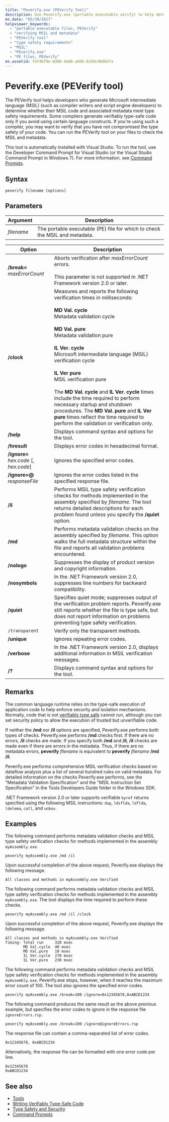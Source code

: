 ```yaml
---
title: "Peverify.exe (PEVerify Tool)"
description: Use Peverify.exe (portable executable verify) to help determine if Microsoft intermediate language (MSIL) code & metadata meet type safety standards in .NET.
ms.date: "03/30/2017"
helpviewer_keywords: 
  - "portable executable files, PEVerify"
  - "verifying MSIL and metadata"
  - "PEVerify tool"
  - "type safety requirements"
  - "MSIL"
  - "PEverify.exe"
  - "PE files, PEVerify"
ms.assetid: f4f46f9e-8d08-4e66-a94b-0c69c9b0bbfa
---
```

# Peverify.exe (PEVerify tool)

The PEVerify tool helps developers who generate Microsoft intermediate language (MSIL) (such as compiler writers and script engine developers) to determine whether their MSIL code and associated metadata meet type safety requirements. Some compilers generate verifiably type-safe code only if you avoid using certain language constructs. If you're using such a compiler, you may want to verify that you have not compromised the type safety of your code. You can run the PEVerify tool on your files to check the MSIL and metadata.  
  
 This tool is automatically installed with Visual Studio. To run the tool, use the Developer Command Prompt for Visual Studio (or the Visual Studio Command Prompt in Windows 7). For more information, see [Command Prompts](developer-command-prompt-for-vs.md).
  
## Syntax  
  
```console  
peverify filename [options]  
```  
  
## Parameters  
  
|Argument|Description|  
|--------------|-----------------|  
|*filename*|The portable executable (PE) file for which to check the MSIL and metadata.|  
  
|Option|Description|  
|------------|-----------------|  
|**/break=** *maxErrorCount*|Aborts verification after *maxErrorCount* errors.<br /><br /> This parameter is not supported in .NET Framework version 2.0 or later.|  
|**/clock**|Measures and reports the following verification times in milliseconds:<br /><br /> **MD Val. cycle**<br /> Metadata validation cycle<br /><br /> **MD Val. pure**<br /> Metadata validation pure<br /><br /> **IL Ver. cycle**<br /> Microsoft intermediate language (MSIL) verification cycle<br /><br /> **IL Ver pure**<br /> MSIL verification pure<br /><br /> The **MD Val. cycle** and **IL Ver. cycle** times include the time required to perform necessary startup and shutdown procedures. The **MD Val. pure** and **IL Ver pure** times reflect the time required to perform the validation or verification only.|  
|**/help**|Displays command syntax and options for the tool.|  
|**/hresult**|Displays error codes in hexadecimal format.|  
|**/ignore=** *hex.code* [, *hex.code*]|Ignores the specified error codes.|  
|**/ignore=@** *responseFile*|Ignores the error codes listed in the specified response file.|  
|**/il**|Performs MSIL type safety verification checks for methods implemented in the assembly specified by *filename*. The tool returns detailed descriptions for each problem found unless you specify the **/quiet** option.|  
|**/md**|Performs metadata validation checks on the assembly specified by *filename*. This option walks the full metadata structure within the file and reports all validation problems encountered.|  
|**/nologo**|Suppresses the display of product version and copyright information.|  
|**/nosymbols**|In the .NET Framework version 2.0, suppresses line numbers for backward compatibility.|  
|**/quiet**|Specifies quiet mode; suppresses output of the verification problem reports. Peverify.exe still reports whether the file is type safe, but does not report information on problems preventing type safety verification.|  
|`/transparent`|Verify only the transparent methods.|  
|**/unique**|Ignores repeating error codes.|  
|**/verbose**|In the .NET Framework version 2.0, displays additional information in MSIL verification messages.|  
|**/?**|Displays command syntax and options for the tool.|  
  
## Remarks  

 The common language runtime relies on the type-safe execution of application code to help enforce security and isolation mechanisms. Normally, code that is not [verifiably type safe](../../standard/security/key-security-concepts.md#type-safety-and-security) cannot run, although you can set security policy to allow the execution of trusted but unverifiable code.  
  
 If neither the **/md** nor **/il** options are specified, Peverify.exe performs both types of checks. Peverify.exe performs **/md** checks first. If there are no errors, **/il** checks are made. If you specify both **/md** and **/il**, **/il** checks are made even if there are errors in the metadata. Thus, if there are no metadata errors, **peverify** *filename* is equivalent to **peverify** *filename* **/md** **/il**.  
  
 Peverify.exe performs comprehensive MSIL verification checks based on dataflow analysis plus a list of several hundred rules on valid metadata. For detailed information on the checks Peverify.exe performs, see the "Metadata Validation Specification" and the "MSIL Instruction Set Specification" in the Tools Developers Guide folder in the Windows SDK.  
  
.NET Framework version 2.0 or later supports verifiable `byref` returns specified using the following MSIL instructions: `dup`, `ldsflda`, `ldflda`, `ldelema`, `call`, and `unbox`.  
  
## Examples  

 The following command performs metadata validation checks and MSIL type safety verification checks for methods implemented in the assembly `myAssembly.exe`.  
  
```console  
peverify myAssembly.exe /md /il  
```  
  
 Upon successful completion of the above request, Peverify.exe displays the following message.  
  
```output
All classes and methods in myAssembly.exe Verified  
```  
  
 The following command performs metadata validation checks and MSIL type safety verification checks for methods implemented in the assembly `myAssembly.exe`. The tool displays the time required to perform these checks.  
  
```console  
peverify myAssembly.exe /md /il /clock  
```  
  
 Upon successful completion of the above request, Peverify.exe displays the following message.  
  
```output
All classes and methods in myAssembly.exe Verified  
Timing: Total run     320 msec  
        MD Val.cycle  40 msec  
        MD Val.pure   10 msec  
        IL Ver.cycle  270 msec  
        IL Ver.pure   230 msec  
```  
  
 The following command performs metadata validation checks and MSIL type safety verification checks for methods implemented in the assembly `myAssembly.exe`. Peverify.exe stops, however, when it reaches the maximum error count of 100. The tool also ignores the specified error codes.  
  
```console  
peverify myAssembly.exe /break=100 /ignore=0x12345678,0xABCD1234  
```  
  
 The following command produces the same result as the above previous example, but specifies the error codes to ignore in the response file `ignoreErrors.rsp`.  
  
```console  
peverify myAssembly.exe /break=100 /ignore@ignoreErrors.rsp  
```  
  
 The response file can contain a comma-separated list of error codes.  
  
```text
0x12345678, 0xABCD1234  
```  
  
 Alternatively, the response file can be formatted with one error code per line.  
  
```text
0x12345678  
0xABCD1234  
```  
  
## See also

- [Tools](index.md)
- [Writing Verifiably Type-Safe Code](../misc/code-access-security-basics.md#typesafe_code)
- [Type Safety and Security](../../standard/security/key-security-concepts.md#type-safety-and-security)
- [Command Prompts](developer-command-prompt-for-vs.md)
